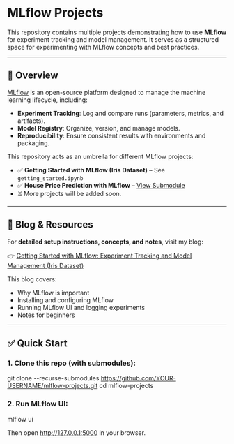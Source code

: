 # MLflow Projects

This repository contains multiple projects demonstrating how to use **MLflow** for experiment tracking and model management. It serves as a structured space for experimenting with MLflow concepts and best practices.

---

## 📌 Overview

[MLflow](https://mlflow.org/) is an open-source platform designed to manage the machine learning lifecycle, including:
- **Experiment Tracking**: Log and compare runs (parameters, metrics, and artifacts).
- **Model Registry**: Organize, version, and manage models.
- **Reproducibility**: Ensure consistent results with environments and packaging.

This repository acts as an umbrella for different MLflow projects:
- ✅ **Getting Started with MLflow (Iris Dataset)** – See `getting_started.ipynb`
- ✅ **House Price Prediction with MLflow** – [View Submodule](house-price-mlflow)
- ⏳ More projects will be added soon.

---

## 🔗 Blog & Resources

For **detailed setup instructions, concepts, and notes**, visit my blog:

👉 [Getting Started with MLflow: Experiment Tracking and Model Management (Iris Dataset)](https://tazmeenafroz.wordpress.com/2025/07/15/getting-started-with-mlflow-experiment-tracking-and-model-management-with-iris-dataset/)

This blog covers:
- Why MLflow is important
- Installing and configuring MLflow
- Running MLflow UI and logging experiments
- Notes for beginners

---



## ✅ Quick Start

### 1. Clone this repo (with submodules):

git clone --recurse-submodules https://github.com/YOUR-USERNAME/mlflow-projects.git
cd mlflow-projects

### 2. Run MLflow UI:

mlflow ui

Then open http://127.0.0.1:5000 in your browser.

